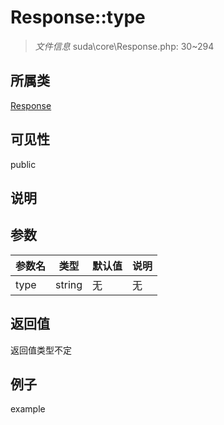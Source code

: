 # Response::type

> *文件信息* suda\core\Response.php: 30~294
## 所属类 

[Response](../Response.md)

## 可见性

  public  
## 说明



## 参数

| 参数名 | 类型 | 默认值 | 说明 |
|--------|-----|-------|-------|
| type |  string | 无 | 无 |

## 返回值
返回值类型不定

## 例子

example